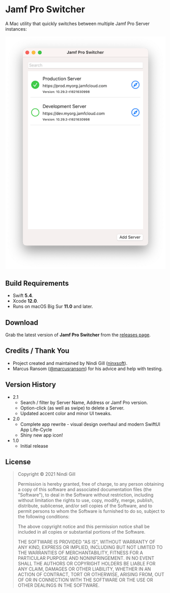 # Jamf Pro Switcher
A Mac utility that quickly switches between multiple Jamf Pro Server instances:

![Jamf Pro Switcher](Readme%20Resources/Jamf%20Pro%20Switcher.png)

## Build Requirements
*   Swift **5.4**.
*   Xcode **12.0**.
*   Runs on macOS Big Sur **11.0** and later.

## Download
Grab the latest version of **Jamf Pro Switcher** from the [releases page](https://github.com/ninxsoft/JamfProSwitcher/releases).

## Credits / Thank You
*   Project created and maintained by Nindi Gill ([ninxsoft](https://github.com/ninxsoft)).
*   Marcus Ransom ([@marcusransom](https://twitter.com/marcusransom)) for his advice and help with testing.

## Version History
*   2.1
    *   Search / filter by Server Name, Address or Jamf Pro version.
    *   Option-click (as well as swipe) to delete a Server.
    *   Updated accent color and minor UI tweaks.
*   2.0
    *   Complete app rewrite - visual design overhaul and modern SwiftUI App Life-Cycle
    *   Shiny new app icon!
*   1.0
    *   Initial release

## License

>    Copyright © 2021 Nindi Gill
>
>    Permission is hereby granted, free of charge, to any person obtaining a copy
>    of this software and associated documentation files (the "Software"), to deal
>    in the Software without restriction, including without limitation the rights
>    to use, copy, modify, merge, publish, distribute, sublicense, and/or sell
>    copies of the Software, and to permit persons to whom the Software is
>    furnished to do so, subject to the following conditions:
>
>    The above copyright notice and this permission notice shall be included in all
>    copies or substantial portions of the Software.
>
>    THE SOFTWARE IS PROVIDED "AS IS", WITHOUT WARRANTY OF ANY KIND, EXPRESS OR
>    IMPLIED, INCLUDING BUT NOT LIMITED TO THE WARRANTIES OF MERCHANTABILITY,
>    FITNESS FOR A PARTICULAR PURPOSE AND NONINFRINGEMENT. IN NO EVENT SHALL THE
>    AUTHORS OR COPYRIGHT HOLDERS BE LIABLE FOR ANY CLAIM, DAMAGES OR OTHER
>    LIABILITY, WHETHER IN AN ACTION OF CONTRACT, TORT OR OTHERWISE, ARISING FROM,
>    OUT OF OR IN CONNECTION WITH THE SOFTWARE OR THE USE OR OTHER DEALINGS IN THE
>    SOFTWARE.
